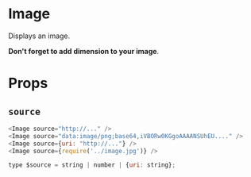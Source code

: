 Image
===

Displays an image.

**Don't forget to add dimension to your image**.

# Props

## `source`

```javascript
<Image source="http://..." />
<Image source="data:image/png;base64,iVBORw0KGgoAAAANSUhEU...." />
<Image source={uri: "http://..."} />
<Image source={require('../image.jpg')} />
```

```javascript
type $source = string | number | {uri: string};
```
